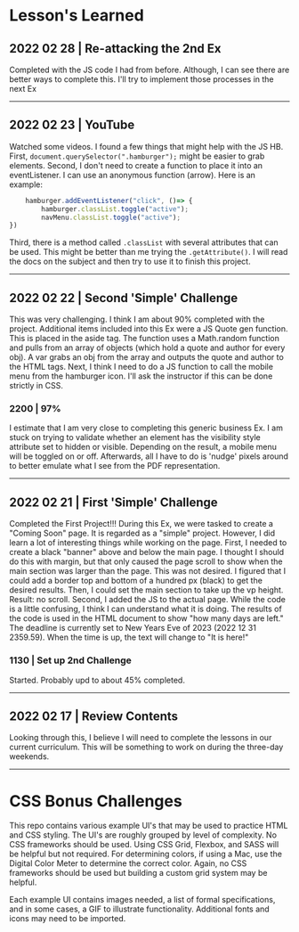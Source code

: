 # Lesson's Learned

## 2022 02 28 | Re-attacking the 2nd Ex
Completed with the JS code I had from before.  Although, I can see there are better ways to complete this.  I'll try to implement those processes in the next Ex


---

## 2022 02 23 | YouTube
Watched some videos.  I found a few things that might help with the JS HB. First, ```document.querySelector(".hamburger");``` might be easier to grab elements.  Second, I don't need to create a function to place it into an eventListener. I can use an anonymous function (arrow).  Here is an example:
```javascript
    hamburger.addEventListener("click", ()=> {
        hamburger.classList.toggle("active");
        navMenu.classList.toggle("active");
})
```
Third, there is a method called ```.classList``` with several attributes that can be used.  This might be better than me trying the ```.getAttribute()```.  I will read the docs on the subject and then try to use it to finish this project.


---

## 2022 02 22 | Second 'Simple' Challenge
This was very challenging.  I think I am about 90% completed with the project. Additional items included into this Ex were a JS Quote gen function.  This is placed in the aside tag.  The function uses a Math.random function and pulls from an array of objects (which hold a quote and author for every obj).  A var grabs an obj from the array and outputs the quote and author to the HTML tags.  Next, I think I need to do a JS function to call the mobile menu from the hamburger icon. I'll ask the instructor if this can be done strictly in CSS.

### 2200 | 97%
I estimate that I am very close to completing this generic business Ex.  I am stuck on trying to validate whether an element has the visibility style attribute set to hidden or visible.  Depending on the result, a mobile menu will be toggled on or off.  Afterwards, all I have to do is 'nudge' pixels around to better emulate what I see from the PDF representation.  


---

## 2022 02 21 | First 'Simple' Challenge
Completed the First Project!!!  During this Ex, we were tasked to create a "Coming Soon" page.  It is regarded as a "simple" project.  However, I did learn a lot of interesting things while working on the page.  First, I needed to create a black "banner" above and below the main page.  I thought I should do this with margin, but that only caused the page scroll to show when the main section was larger than the page.  This was not desired.  I figured that I could add a border top and bottom of a hundred px (black) to get the desired results. Then, I could set the main section to take up the vp height.  Result: no scroll.  Second, I added the JS to the actual page.  While the code is a little confusing, I think I can understand what it is doing.  The results of the code is used in the HTML document to show "how many days are left."  The deadline is currently set to New Years Eve of 2023 (2022 12 31 2359.59).  When the time is up, the text will change to "It is here!"  

### 1130 | Set up 2nd Challenge
Started. Probably upd to about 45% completed.

---

## 2022 02 17 | Review Contents
Looking through this, I believe I will need to complete the lessons in our current curriculum.  This will be something to work on during the three-day weekends.

---
# CSS Bonus Challenges

This repo contains various example UI's that may be used to practice HTML and CSS styling. The UI's are roughly grouped by level of complexity. No CSS frameworks should be used. Using CSS Grid, Flexbox, and SASS will be helpful but not required. For determining colors, if using a Mac, use the Digital Color Meter to determine the correct color. Again, no CSS frameworks should be used but building a custom grid system may be helpful. 

Each example UI contains images needed, a list of formal specifications, and in some cases, a GIF to illustrate functionality. Additional fonts and icons may need to be imported.
